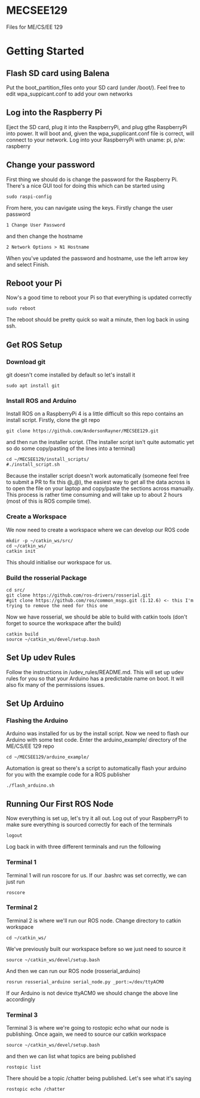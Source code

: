 # MECSEE129
Files for ME/CS/EE 129

# Getting Started
## Flash SD card using Balena
Put the boot_partition_files onto your SD  card (under  /boot/). Feel free to edit wpa_suppicant.conf to add your own networks

## Log into the Raspberry Pi
Eject the SD card, plug it into the RaspberryPi, and plug gthe RaspberryPi into power.  It will boot and, given the wpa_supplicant.conf file is correct, will connect to your network.  Log into your RaspberryPi with uname: pi, p/w: raspberry

## Change your password
First thing we should do is change the password for the Raspberry Pi.  There's a nice GUI tool for doing this which can be started using
```
sudo raspi-config
```
From here, you can navigate using the keys.  Firstly change the user password
```
1 Change User Password
```
and then change the hostname
```
2 Network Options > N1 Hostname
```
When you've updated the password and hostname, use the left arrow key and select Finish.

## Reboot your Pi
Now's a good time to reboot your Pi so that everything is updated correctly
```
sudo reboot
```

The reboot should be pretty quick so wait a minute, then log back in using ssh.


## Get ROS Setup
### Download git
git doesn't come installed by default so let's install it
```
sudo apt install git
```

### Install ROS and Arduino
Install ROS on a RaspberryPi 4 is a little difficult so this repo contains an install script.  Firstly, clone the git repo
```
git clone https://github.com/AndersonRayner/MECSEE129.git
```
and then run the installer script.  (The installer script isn't quite automatic yet so do some copy/pasting of the lines into a terminal)
```
cd ~/MECSEE129/install_scripts/
#./install_script.sh
```
Because the installer script doesn't work automatically (someone feel free to submit a PR to fix this @_@), the easiest way to get all the data across is to open the file on your laptop and copy/paste the sections across manually.  This process is rather time consuming and will take up to about 2 hours (most of this is ROS compile time).

### Create a Workspace
We now need to create a workspace where we can develop our ROS code
```
mkdir -p ~/catkin_ws/src/
cd ~/catkin_ws/
catkin init
```
This should initialise our workspace for us.

### Build the rosserial Package
```
cd src/
git clone https://github.com/ros-drivers/rosserial.git
#git clone https://github.com/ros/common_msgs.git (1.12.6) <- this I'm trying to remove the need for this one
```
Now we have rosserial, we should be able to build with catkin tools (don't forget to source the workspace after the build)
```
catkin build
source ~/catkin_ws/devel/setup.bash
```

## Set Up udev Rules
Follow the instructions in /udev_rules/README.md.  This will set up udev rules for you so that your Arduino has a predictable name on boot.  It will also fix many of the permissions issues.


## Set Up Arduino
### Flashing the Arduino
Arduino was installed for us by the install script.  Now we need to flash our Arduino with some test code.  Enter the arduino_example/ directory of the ME/CS/EE 129 repo
```
cd ~/MECSEE129/arduino_example/
````
Automation is great so there's a script to automatically flash your arduino for you with the example code for a ROS publisher
```
./flash_arduino.sh
```

## Running Our First ROS Node
Now everything is set up, let's try it all out.  Log out of your RaspberryPi to make sure everything is sourced correctly for each of the terminals
```
logout
```
Log back in with  three different terminals and run the following

### Terminal 1
Terminal 1 will run roscore for us.  If our .bashrc was set correctly, we can just run
```
roscore
```

### Terminal 2
Terminal 2 is where we'll run our ROS node.  Change directory to catkin workspace
```
cd ~/catkin_ws/
```
We've previously built our workspace before so we just need to source it
```
source ~/catkin_ws/devel/setup.bash
```
And then we can run our ROS node (rosserial_arduino)
```
rosrun rosserial_arduino serial_node.py _port:=/dev/ttyACM0
```
If our Arduino is not device ttyACM0 we should change the above line accordingly

### Terminal 3
Terminal 3 is where we're going to rostopic echo what our node is publishing.  Once again, we need to source our catkin workspace
```
source ~/catkin_ws/devel/setup.bash
```
and then we can list what topics are being published
```
rostopic list
```
There should be a topic /chatter being published.  Let's see what it's saying
```
rostopic echo /chatter
```
